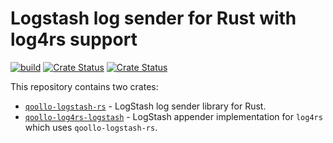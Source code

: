 # Logstash log sender for Rust with log4rs support

[![build](https://github.com/qoollo/rust-log4rs-logstash/actions/workflows/build.yml/badge.svg)](https://github.com/qoollo/rust-log4rs-logstash/actions/workflows/build.yml)
[![Crate Status](https://img.shields.io/crates/v/qoollo-logstash-rs?label=qoollo-logstash-rs)](https://crates.io/crates/qoollo-logstash-rs)
[![Crate Status](https://img.shields.io/crates/v/qoollo-log4rs-logstash?label=qoollo-log4rs-logstash)](https://crates.io/crates/qoollo-log4rs-logstash)

This repository contains two crates:

- [`qoollo-logstash-rs`](./logstash-rs) - LogStash log sender library for Rust.
- [`qoollo-log4rs-logstash`](./log4rs-logstash) - LogStash appender implementation for `log4rs` which uses `qoollo-logstash-rs`.

